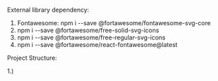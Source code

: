 External library dependency:
1. Fontawesome: npm i --save @fortawesome/fontawesome-svg-core
2. npm i --save @fortawesome/free-solid-svg-icons
3. npm i --save @fortawesome/free-regular-svg-icons
4. npm i --save @fortawesome/react-fontawesome@latest



Project Structure: 

1.) 